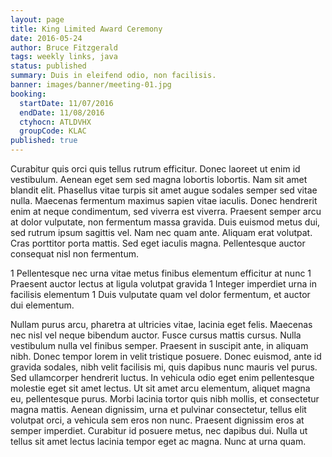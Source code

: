 ```yaml
---
layout: page
title: King Limited Award Ceremony
date: 2016-05-24
author: Bruce Fitzgerald
tags: weekly links, java
status: published
summary: Duis in eleifend odio, non facilisis.
banner: images/banner/meeting-01.jpg
booking:
  startDate: 11/07/2016
  endDate: 11/08/2016
  ctyhocn: ATLDVHX
  groupCode: KLAC
published: true
---
```

Curabitur quis orci quis tellus rutrum efficitur. Donec laoreet ut enim id vestibulum. Aenean eget sem sed magna lobortis lobortis. Nam sit amet blandit elit. Phasellus vitae turpis sit amet augue sodales semper sed vitae nulla. Maecenas fermentum maximus sapien vitae iaculis. Donec hendrerit enim at neque condimentum, sed viverra est viverra. Praesent semper arcu at dolor vulputate, non fermentum massa gravida. Duis euismod metus dui, sed rutrum ipsum sagittis vel. Nam nec quam ante. Aliquam erat volutpat. Cras porttitor porta mattis. Sed eget iaculis magna. Pellentesque auctor consequat nisl non fermentum.

1 Pellentesque nec urna vitae metus finibus elementum efficitur at nunc
1 Praesent auctor lectus at ligula volutpat gravida
1 Integer imperdiet urna in facilisis elementum
1 Duis vulputate quam vel dolor fermentum, et auctor dui elementum.

Nullam purus arcu, pharetra at ultricies vitae, lacinia eget felis. Maecenas nec nisl vel neque bibendum auctor. Fusce cursus mattis cursus. Nulla vestibulum nulla vel finibus semper. Praesent in suscipit ante, in aliquam nibh. Donec tempor lorem in velit tristique posuere. Donec euismod, ante id gravida sodales, nibh velit facilisis mi, quis dapibus nunc mauris vel purus. Sed ullamcorper hendrerit luctus. In vehicula odio eget enim pellentesque molestie eget sit amet lectus. Ut sit amet arcu elementum, aliquet magna eu, pellentesque purus. Morbi lacinia tortor quis nibh mollis, et consectetur magna mattis. Aenean dignissim, urna et pulvinar consectetur, tellus elit volutpat orci, a vehicula sem eros non nunc. Praesent dignissim eros at semper imperdiet. Curabitur id posuere metus, nec dapibus dui. Nulla ut tellus sit amet lectus lacinia tempor eget ac magna. Nunc at urna quam.
